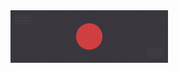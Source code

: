 <img width="50%" src=https://github.com/BDadmehr0/BDadmehr0/blob/main/assets/Patrick.gif align="both">
